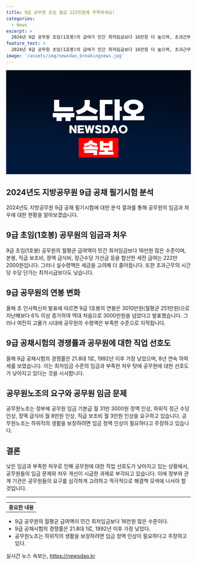 ```yaml
---
title: 9급 공무원 초임 월급 222만원에 주목하세요!
categories:
  - News
excerpt: >
  2024년 9급 공무원 초임(1호봉)의 급여가 민간 최저임금보다 16만원 더 높으며, 초과근무시간 단가는 최저임금보다 낮다. 9급 공무원의 연봉은 3010만원이며, 하위직 공무원의 수당이 부족하다는 지적도 있다. 최저임금 수준에 불과한 급여로 공무원의 직업 선호도가 낮아지고 있으며, 공무원노조는 임금 및 수당 인상을 요구하고 있다. 이에 대해 공무원노조 이해준 위원장은 하위직의 생활을 보장하기 위해 임금 인상이 필요하다고 설명했다.
feature_text: >
  2024년 9급 공무원 초임(1호봉)의 급여가 민간 최저임금보다 16만원 더 높으며, 초과근무시간 단가는 최저임금보다 낮다. 9급 공무원의 연봉은 3010만원이며, 하위직 공무원의 수당이 부족하다는 지적도 있다. 최저임금 수준에 불과한 급여로 공무원의 직업 선호도가 낮아지고 있으며, 공무원노조는 임금 및 수당 인상을 요구하고 있다. 이에 대해 공무원노조 이해준 위원장은 하위직의 생활을 보장하기 위해 임금 인상이 필요하다고 설명했다.
image: '/assets/img/newsdao_breakingnews.jpg'
---
```


<p><img src="/assets/img/newsdao_breakingnews.jpg" alt="flaretime 속보" /></p>

<h2 data-ke-size="size26">2024년도 지방공무원 9급 공채 필기시험 분석</h2>

<p data-ke-size="size16">2024년도 지방공무원 9급 공채 필기시험에 대한 분석 결과를 통해 공무원의 임금과 처우에 대한 현황을 알아보겠습니다.</p>

<h2>9급 초임(1호봉) 공무원의 임금과 처우</h2>

<p data-ke-size="size16">9급 초임(1호봉) 공무원의 월평균 급여액이 민간 최저임금보다 16만원 많은 수준이며, 본봉, 직급 보조비, 정액 급식비, 정근수당 가산금 등을 합산한 세전 급여는 222만 2000원입니다. 그러나 실수령액은 세금을 고려해 더 줄어듭니다. 또한 초과근무의 시간당 수당 단가는 최저시급보다도 낮습니다.</p>

<h2>9급 공무원의 연봉 변화</h2>

<p data-ke-size="size16">올해 초 인사혁신처 발표에 따르면 9급 1호봉의 연봉은 3010만원(월평균 251만원)으로 지난해보다 6% 이상 증가하여 역대 처음으로 3000만원을 넘었다고 발표했습니다. 그러나 여전히 고물가 시대에 공무원의 수령액은 부족한 수준으로 지적됩니다.</p>

<h2>9급 공채시험의 경쟁률과 공무원에 대한 직업 선호도</h2>

<p data-ke-size="size16">올해 9급 공채시험의 경쟁률은 21.8대 1로, 1992년 이후 가장 낮았으며, 8년 연속 하락세를 보였습니다. 이는 최저임금 수준의 임금과 부족한 처우 탓에 공무원에 대한 선호도가 낮아지고 있다는 것을 시사합니다.</p>

<h2>공무원노조의 요구와 공무원 임금 문제</h2>

<p data-ke-size="size16">공무원노조는 정부에 공무원 임금 기본급 월 31만 3000원 정액 인상, 하위직 정근 수당 인상, 정액 급식비 월 8만원 인상, 직급 보조비 월 3만원 인상을 요구하고 있습니다. 공무원노조는 하위직의 생활을 보장하려면 임금 정액 인상이 필요하다고 주장하고 있습니다.</p>

<h2>결론</h2>

<p data-ke-size="size16">낮은 임금과 부족한 처우로 인해 공무원에 대한 직업 선호도가 낮아지고 있는 상황에서, 공무원들의 임금 문제와 처우 개선이 시급한 과제로 부각되고 있습니다. 이에 정부와 관계 기관은 공무원들의 요구를 심각하게 고려하고 적극적으로 해결책 모색에 나서야 할 것입니다.</p>

<hr>

<table>
  <tbody>
    <tr>
      <td style="text-align: center; height: 17px;"><b>중요한 내용</b></td>
    </tr>
  </tbody>
</table>

<ul>
  <li>9급 공무원의 월평균 급여액이 민간 최저임금보다 16만원 많은 수준이다.</li>
  <li>9급 공채시험의 경쟁률은 21.8대 1로, 1992년 이후 가장 낮았다.</li>
  <li>공무원노조는 하위직의 생활을 보장하려면 임금 정액 인상이 필요하다고 주장하고 있다.</li>
</ul>

<p data-ke-size="size16"></p>
실시간 뉴스 속보는, <a href="https://newsdao.kr" rel="dofollow">https://newsdao.kr</a>


